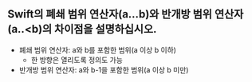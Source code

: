 ## Swift의 폐쇄 범위 연산자(a...b)와 반개방 범위 연산자(a..<b)의 차이점을 설명하십시오.
- 폐쇄 범위 연산자: a와 b를 포함한 범위(a 이상 b 이하)
    - 한 방향은 열리도록 정의도 가능
- 반개방 범위 연산자: a와 b-1을 포함한 범위(a 이상 b 미만)